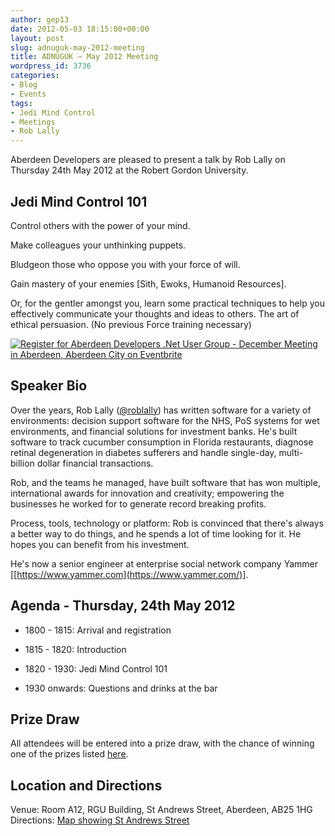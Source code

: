 ```yaml
---
author: gep13
date: 2012-05-03 18:15:00+00:00
layout: post
slug: adnuguk-may-2012-meeting
title: ADNUGUK – May 2012 Meeting
wordpress_id: 3736
categories:
- Blog
- Events
tags:
- Jedi Mind Control
- Meetings
- Rob Lally
---
```


Aberdeen Developers are pleased to present a talk by Rob Lally on Thursday 24th May 2012 at the Robert Gordon University.




## Jedi Mind Control 101




Control others with the power of your mind.




Make colleagues your unthinking puppets.




Bludgeon those who oppose you with your force of will.




Gain mastery of your enemies [Sith, Ewoks, Humanoid Resources].




Or, for the gentler amongst you, learn some practical techniques to help you effectively communicate your thoughts and ideas to others. The art of ethical persuasion. (No previous Force training necessary)




[![Register for Aberdeen Developers .Net User Group - December Meeting in Aberdeen, Aberdeen City  on Eventbrite](http://www.eventbrite.com/registerbutton?eid=2581657808)](http://adnuguk-may2012.eventbrite.com?ref=elink)




## Speaker Bio




Over the years, Rob Lally ([@roblally](https://twitter.com/#!/roblally)) has written software for a variety of environments: decision support software for the NHS, PoS systems for wet environments, and financial solutions for investment banks. He's built software to track cucumber consumption in Florida restaurants, diagnose retinal degeneration in diabetes sufferers and handle single-day, multi-billion dollar financial transactions.




Rob, and the teams he managed, have built software that has won multiple, international awards for innovation and creativity; empowering the businesses he worked for to generate record breaking profits.




Process, tools, technology or platform: Rob is convinced that there's always a better way to do things, and he spends a lot of time looking for it. He hopes you can benefit from his investment.




He's now a senior engineer at enterprise social network company Yammer [[https://www.yammer.com](https://www.yammer.com/)].




## Agenda - Thursday, 24th May 2012






  * 1800 - 1815: Arrival and registration


  * 1815 - 1820: Introduction


  * 1820 - 1930: Jedi Mind Control 101


  * 1930 onwards: Questions and drinks at the bar




## Prize Draw




All attendees will be entered into a prize draw, with the chance of winning one of the prizes listed [here](http://www.gep13.co.uk/blog/?p=107).




## Location and Directions




Venue: Room A12, RGU Building, St Andrews Street, Aberdeen, AB25 1HG Directions: [Map showing St Andrews Street](http://www.bing.com/maps/?v=2&cp=57.149542434132776~-2.102723645985436&lvl=17&dir=0&sty=c&eo=1&form=LMLTCC)
